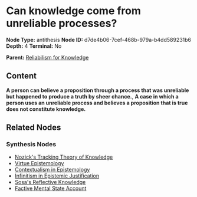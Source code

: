 # Can knowledge come from unreliable processes?

**Node Type:** antithesis
**Node ID:** d7de4b06-7cef-468b-979a-b4dd589231b6
**Depth:** 4
**Terminal:** No

**Parent:** [Reliabilism for Knowledge](reliabilism-for-knowledge-synthesis-c8b91f77-94a8-4167-b822-e485e7ec5012.md)

## Content

**A person can believe a proposition through a process that was unreliable but happened to produce a truth by sheer chance.**, **A case in which a person uses an unreliable process and believes a proposition that is true does not constitute knowledge.**

## Related Nodes

### Synthesis Nodes

- [Nozick's Tracking Theory of Knowledge](nozicks-tracking-theory-of-knowledge-synthesis-72d7ae5a-c797-46da-81c2-ae68a40ce1ee.md)
- [Virtue Epistemology](virtue-epistemology-synthesis-27c356b0-2ca5-4589-bb48-20cf183a5259.md)
- [Contextualism in Epistemology](contextualism-in-epistemology-synthesis-56c5717f-5cf7-4710-9cbf-052313d05769.md)
- [Infinitism in Epistemic Justification](infinitism-in-epistemic-justification-synthesis-d5b24cfd-c222-47c8-89cb-474e7828158a.md)
- [Sosa's Reflective Knowledge](sosas-reflective-knowledge-synthesis-12f950e9-563f-4d9a-8fe8-572c18e71956.md)
- [Factive Mental State Account](factive-mental-state-account-synthesis-336f62ad-65ff-4eb9-88b1-f136b7975588.md)
